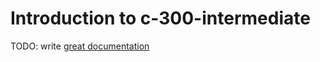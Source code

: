 # Introduction to c-300-intermediate

TODO: write [great documentation](http://jacobian.org/writing/what-to-write/)
